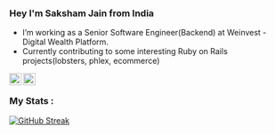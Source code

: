 ### Hey I'm Saksham Jain from India

- I’m working as a Senior Software Engineer(Backend) at Weinvest - Digital Wealth Platform. 
- Currently contributing to some interesting Ruby on Rails projects(lobsters, phlex, ecommerce)

<a href="https://twitter.com/jainsaksham16">
  <img align="left" alt="Saksham Jain | Twitter" width="22px" src="https://raw.githubusercontent.com/peterthehan/peterthehan/master/assets/twitter.svg" />
</a>
<a href="https://www.linkedin.com/in/saksham-jain-sgsits/">
  <img align="left" alt="Saksham Jain | Linkedin" width="22px" src="https://raw.githubusercontent.com/peterthehan/peterthehan/master/assets/linkedin.svg" />
</a>
<br>

### My Stats :

[![GitHub Streak](http://github-readme-streak-stats.herokuapp.com?user=saksham-jain&theme=dark&background=000000)](https://git.io/streak-stats)

